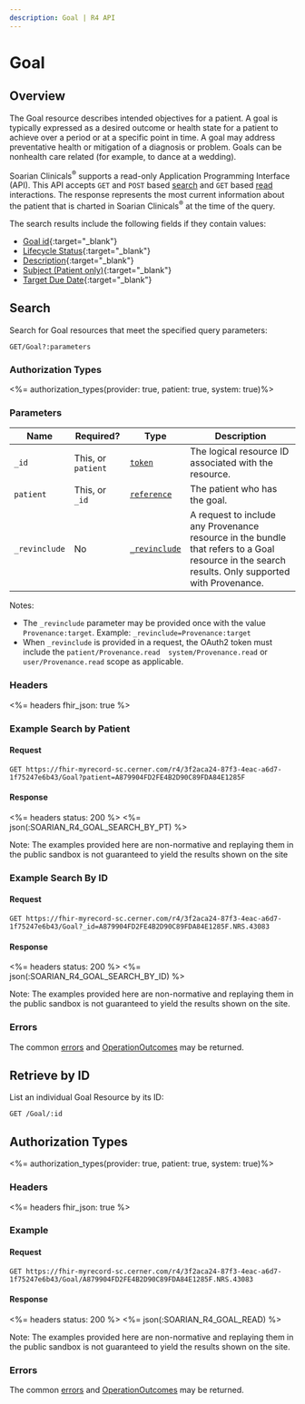 ```yaml
---
description: Goal | R4 API
---
```


# Goal




## Overview

The Goal resource describes intended objectives for a patient. A goal is typically expressed as a desired outcome or health state for a patient to achieve over a period or at a specific point in time. A goal may address preventative health or mitigation of a diagnosis or problem. Goals can be nonhealth care related (for example, to dance at a wedding).

Soarian Clinicals<sup>®</sup> supports a read-only Application Programming Interface (API). This API accepts `GET` and `POST` based [search] and  `GET` based [read] interactions. The response represents the most current information about the patient that is charted in Soarian Clinicals<sup>®</sup> at the time of the query.

The search results include the following fields if they contain values:

* [Goal id](https://hl7.org/fhir/r4/resource-definitions.html#Resource.id){:target="_blank"}
* [Lifecycle Status](https://hl7.org/fhir/r4/goal-definitions.html#Goal.lifecycleStatus){:target="_blank"}
* [Description](https://hl7.org/fhir/r4/goal-definitions.html#Goal.description){:target="_blank"}
* [Subject (Patient only)](https://hl7.org/fhir/r4/goal-definitions.html#Goal.subject){:target="_blank"}
* [Target Due Date](https://hl7.org/fhir/r4/goal-definitions.html#Goal.target.due_x_){:target="_blank"}

## Search

Search for Goal resources that meet the specified query parameters:

    GET/Goal?:parameters

### Authorization Types

<%= authorization_types(provider: true, patient: true, system: true)%>

### Parameters

 Name          | Required?                                    | Type                                                       | Description
---------------|----------------------------------------------|------------------------------------------------------------|----------------------------------------------------------------------------------------------------------------------------
 `_id`         | This, or `patient`                           | [`token`]        										   | The logical resource ID associated with the resource.
 `patient`	   | This, or `_id`								  | [`reference`]											   | The patient who has the goal.
 `_revinclude` | No 										  | [`_revinclude`] 										   | A request to include any Provenance resource in the bundle that refers to a Goal resource in the search results. Only supported with Provenance.

Notes:

* The `_revinclude` parameter may be provided once with the value `Provenance:target`. Example: `_revinclude=Provenance:target`
* When `_revinclude` is provided in a request, the OAuth2 token must include the `patient/Provenance.read  system/Provenance.read`  or  `user/Provenance.read` scope as applicable.

### Headers

<%= headers fhir_json: true %>

### Example Search by Patient

#### Request

    GET https://fhir-myrecord-sc.cerner.com/r4/3f2aca24-87f3-4eac-a6d7-1f75247e6b43/Goal?patient=A879904FD2FE4B2D90C89FDA84E1285F

#### Response

<%= headers status: 200 %>
<%= json(:SOARIAN_R4_GOAL_SEARCH_BY_PT) %>

Note: The examples provided here are non-normative and replaying them in the public sandbox is not guaranteed to yield the results shown on the site

### Example Search By ID

#### Request

	GET https://fhir-myrecord-sc.cerner.com/r4/3f2aca24-87f3-4eac-a6d7-1f75247e6b43/Goal?_id=A879904FD2FE4B2D90C89FDA84E1285F.NRS.43083

#### Response

<%= headers status: 200 %>
<%= json(:SOARIAN_R4_GOAL_SEARCH_BY_ID) %>

Note: The examples provided here are non-normative and replaying them in the public sandbox is not guaranteed to yield the results shown on the site.

### Errors

The common [errors] and [OperationOutcomes] may be returned.

## Retrieve by ID

List an individual Goal Resource by its ID:

    GET /Goal/:id

## Authorization Types

<%= authorization_types(provider: true, patient: true, system: true)%>

### Headers

<%= headers fhir_json: true %>

### Example

#### Request

    GET https://fhir-myrecord-sc.cerner.com/r4/3f2aca24-87f3-4eac-a6d7-1f75247e6b43/Goal/A879904FD2FE4B2D90C89FDA84E1285F.NRS.43083

#### Response

<%= headers status: 200 %>
<%= json(:SOARIAN_R4_GOAL_READ) %>

Note: The examples provided here are non-normative and replaying them in the public sandbox is not guaranteed to yield the results shown on the site.

### Errors

The common [errors] and [OperationOutcomes] may be returned.

[search]: https://www.hl7.org/fhir/http.html#search
[read]: https://www.hl7.org/fhir/http.html#read
[`token`]: https://hl7.org/fhir/R4/search.html#token
[`reference`]: https://hl7.org/fhir/r4/search.html#reference
[`_revinclude`]: https://www.hl7.org/fhir/search.html#revinclude
[errors]: ../../#client-errors
[OperationOutcomes]: https://hl7.org/fhir/R4/operationoutcome.html

